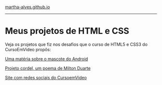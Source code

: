 <a href="martha-alves.github.io">martha-alves.github.io</a>

<hr>

 <h1>Meus projetos de HTML e CSS</h1>


<p>Veja os projetos que fiz nos desafios que o curso de HTML5 e CSS3 do CursoEmVideo propôs:</p>

<a href="https://martha-alves.github.io/html-css/Desafios-CursoEmVideo/1-Android/">Uma matéria sobre o mascote do Android</a> 

<a href="https://martha-alves.github.io/html-css/Desafios-CursoEmVideo/2-Cordel/">Projeto cordel, um poema de Milton Duarte</a> 

<a href="https://martha-alves.github.io/html-css/Desafios-CursoEmVideo/3-Redes-Sociais/
">Site com redes sociais do CursoemVideo</a> 


